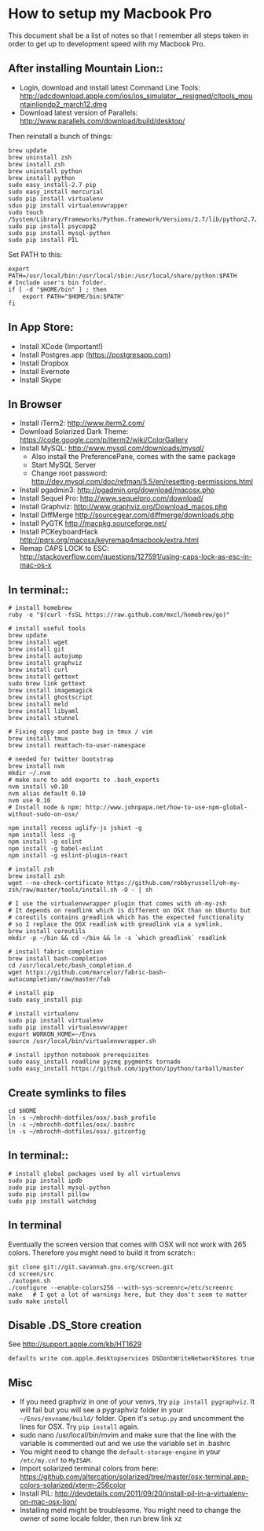 # How to setup my Macbook Pro

This document shall be a list of notes so that I remember all steps taken in order to get up to development speed with my Macbook Pro.

## After installing Mountain Lion::

* Login, download and install latest Command Line Tools: http://adcdownload.apple.com/ios/ios_simulator__resigned/cltools_mountainliondp2_march12.dmg
* Download latest version of Parallels: http://www.parallels.com/download/build/desktop/

Then reinstall a bunch of things:

    brew update
    brew uninstall zsh
    brew install zsh
    brew uninstall python
    brew install python
    sudo easy_install-2.7 pip
    sudo easy_install mercurial
    sudo pip install virtualenv
    sduo pip install virtualenvwrapper
    sudo touch /System/Library/Frameworks/Python.framework/Versions/2.7/lib/python2.7/distutils/__init__.py
    sudo pip install psycopg2
    sudo pip install mysql-python
    sudo pip install PIL

Set PATH to this:

    export PATH=/usr/local/bin:/usr/local/sbin:/usr/local/share/python:$PATH
    # Include user's bin folder.
    if [ -d "$HOME/bin" ] ; then
        export PATH="$HOME/bin:$PATH"
    fi

## In App Store:

* Install XCode (Important!)
* Install Postgres.app (https://postgresapp.com)
* Install Dropbox
* Install Evernote
* Install Skype

## In Browser
* Install iTerm2: http://www.iterm2.com/
* Download Solarized Dark Theme: https://code.google.com/p/iterm2/wiki/ColorGallery
* Install MySQL: http://www.mysql.com/downloads/mysql/
  * Also install the PreferencePane, comes with the same package
  * Start MySQL Server
  * Change root password: http://dev.mysql.com/doc/refman/5.5/en/resetting-permissions.html
* Install pgadmin3: http://pgadmin.org/download/macosx.php
* Install Sequel Pro: http://www.sequelpro.com/download/
* Install Graphviz: http://www.graphviz.org/Download_macos.php
* Install DiffMerge http://sourcegear.com/diffmerge/downloads.php
* Install PyGTK http://macpkg.sourceforge.net/
* Install PCKeyboardHack http://pqrs.org/macosx/keyremap4macbook/extra.html
* Remap CAPS LOCK to ESC: http://stackoverflow.com/questions/127591/using-caps-lock-as-esc-in-mac-os-x

## In terminal::

    # install homebrew
    ruby -e "$(curl -fsSL https://raw.github.com/mxcl/homebrew/go)"

    # install useful tools
    brew update
    brew install wget
    brew install git
    brew install autojump
    brew install graphviz
    brew install curl
    brew install gettext
    sudo brew link gettext
    brew install imagemagick
    brew install ghostscript
    brew install meld
    brew install libyaml
    brew install stunnel

    # Fixing copy and paste bug in tmux / vim
    brew install tmux
    brew install reattach-to-user-namespace

    # needed for twitter bootstrap
    brew install nvm
    mkdir ~/.nvm
    # make sure to add exports to .bash_exports
    nvm install v0.10
    nvm alias default 0.10
    nvm use 0.10
    # Install node & npm: http://www.johnpapa.net/how-to-use-npm-global-without-sudo-on-osx/

    npm install recess uglify-js jshint -g
    npm install less -g
    npm install -g eslint
    npm install -g babel-eslint
    npm install -g eslint-plugin-react

    # install zsh
    brew install zsh
    wget --no-check-certificate https://github.com/robbyrussell/oh-my-zsh/raw/master/tools/install.sh -O - | sh

    # I use the virtualenvwrapper plugin that comes with oh-my-zsh
    # It depends on readlink which is different on OSX than on Ubuntu but
    # coreutils contains greadlink which has the expected functionality
    # so I replace the OSX readlink with greadlink via a symlink.
    brew install coreutils
    mkdir -p ~/bin && cd ~/bin && ln -s `which greadlink` readlink

    # install fabric completion
    brew install bash-completion
    cd /usr/local/etc/bash_completion.d
    wget https://github.com/marcelor/fabric-bash-autocompletion/raw/master/fab

	# install pip
    sudo easy_install pip

	# install virtualenv
	sudo pip install virtualenv
	sudo pip install virtualenvwrapper
	export WORKON_HOME=~/Envs
	source /usr/local/bin/virtualenvwrapper.sh

    # install ipython notebook prerequisites
    sudo easy_install readline pyzmq pygments tornado
    sudo easy_install https://github.com/ipython/ipython/tarball/master

## Create symlinks to files

    cd $HOME
    ln -s ~/mbrochh-dotfiles/osx/.bash_profile
    ln -s ~/mbrochh-dotfiles/osx/.bashrc
    ln -s ~/mbrochh-dotfiles/osx/.gitconfig

## In terminal::

	# install global packages used by all virtualenvs
	sudo pip install ipdb
	sudo pip install mysql-python
	sudo pip install pillow
    sudo pip install watchdog

## In terminal

Eventually the screen version that comes with OSX will not work with 265
colors. Therefore you might need to build it from scratch::

    git clone git://git.savannah.gnu.org/screen.git
    cd screen/src
    ./autogen.sh
    ./configure --enable-colors256 --with-sys-screenrc=/etc/screenrc
    make   # I got a lot of warnings here, but they don't seem to matter
    sudo make install

## Disable .DS_Store creation

See http://support.apple.com/kb/HT1629

    defaults write com.apple.desktopservices DSDontWriteNetworkStores true

## Misc

* If you need graphviz in one of your venvs, try ``pip install pygraphviz``.
  It will fail but you will see a pygraphviz folder in your
  ``~/Envs/envname/build/`` folder. Open it's ``setup.py`` and uncomment
  the lines for OSX. Try ``pip install`` again.
* sudo nano /usr/local/bin/mvim and make sure that the line with the variable
  is commented out and we use the variable set in .bashrc
* You might need to change the ``default-storage-engine`` in your
  ``/etc/my.cnf`` to ``MyISAM``.
* Import solarized terminal colors from here:
  https://github.com/altercation/solarized/tree/master/osx-terminal.app-colors-solarized/xterm-256color
* Install PIL: http://devdetails.com/2011/09/20/install-pil-in-a-virtualenv-on-mac-osx-lion/
* Installing meld might be troublesome. You might need to change the owner
  of some locale folder, then run brew link xz
